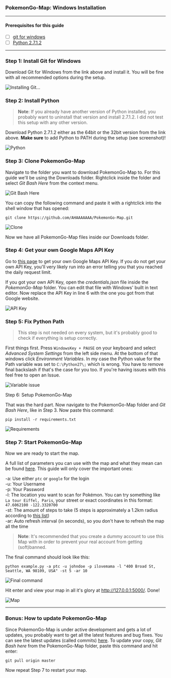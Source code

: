 ### PokemonGo-Map: Windows Installation

---

#### Prerequisites for this guide
- [ ] [git for windows](https://git-for-windows.github.io/)
- [ ] [Python 2.7.1.2](https://www.python.org/downloads/release/python-2712/)

---

### Step 1: Install Git for Windows
Download Git for Windows from the link above and install it. You will be fine with all recommended options during the setup.

![Installing Git...](https://i.imgur.com/BRCsqTv.png)

### Step 2: Install Python

> **Note**: If you already have another version of Python installed, you probably want to uninstall that version and install 2.7.1.2. I did not test this setup with any other version.

Download Python 2.7.1.2 either as the 64bit or the 32bit version from the link above. **Make sure** to add Python to PATH during the setup (see screenshot)!

![Python](https://i.imgur.com/BagNkfw.png)

### Step 3: Clone PokemonGo-Map

Navigate to the folder you want to download PokemonGo-Map to. For this guide we'll be using the Downloads folder. Rightclick inside the folder and select *Git Bash Here* from the context menu.

![Git Bash Here](http://i.imgur.com/oTkVzsB.png)

You can copy the following command and paste it with a rightclick into the shell window that has opened:

`git clone https://github.com/AHAAAAAAA/PokemonGo-Map.git`

![Clone](https://i.imgur.com/5xUhQOM.png)

Now we have all PokemonGo-Map files inside our Downloads folder.

### Step 4: Get your own Google Maps API Key

Go to [this page](https://console.developers.google.com/flows/enableapi?apiid=maps_backend,geocoding_backend,directions_backend,distance_matrix_backend,elevation_backend,places_backend&keyType=CLIENT_SIDE&reusekey=true) to get your own Google Maps API Key. If you do not get your own API Key, you'll very likely run into an error telling you that you reached the daily request limit.

If you got your own API Key, open the *credentials.json* file inside the *PokemonGo-Map* folder. You can edit that file with Windows' built in text editor. Now replace the API Key in line 6 with the one you got from that Google website.

![API Key](http://i.imgur.com/IjD509D.png)

### Step 5: Fix Python Path

> This step is not needed on every system, but it's probably good to check if everything is setup correctly.

First things first. Press `WindowsKey + PAUSE` on your keyboard and select *Advanced System Settings* from the left side menu. At the bottom of that windows click *Environment Variables*. In my case the Python value for the Path variable was set to `C:\Python27\;` which is wrong. You have to remove final backslash if that's the case for you too. If you're having issues with this feel free to open an Issue.

![Variable issue](http://i.imgur.com/2LeOviQ.png)

Step 6: Setup PokemonGo-Map

That was the hard part. Now navigate to the PokemonGo-Map folder and *Git Bash Here*, like in Step 3. Now paste this command:

`pip install -r requirements.txt`

![Requirements](https://i.imgur.com/6p6uzHB.png)

### Step 7: Start PokemonGo-Map

Now we are ready to start the map.

A full list of parameters you can use with the map and what they mean can be found [here](https://github.com/AHAAAAAAA/PokemonGo-Map#usage). This guide will only cover the important ones:

-a: Use either `ptc` or `google` for the login  
-u: Your Username  
-p: Your Password  
-l: The location you want to scan for Pokémon. You can try something like `La tour Eiffel, Paris`, your street or exact coordinates in this format: `47.6062100 -122.3320700`  
-st: The amount of steps to take (5 steps is approximately a 1.2km radius according to [this list](https://github.com/AHAAAAAAA/PokemonGo-Map#usage))  
-ar: Auto refresh interval (in seconds), so you don't have to refresh the map all the time  

> **Note**: It's recommended that you create a dummy account to use this Map with in order to prevent your real account from getting (soft)banned.

The final command should look like this:

`python example.py -a ptc -u johndoe -p ilovemama -l "400 Broad St, Seattle, WA 98109, USA" -st 5 -ar 10`

![Final command](https://i.imgur.com/axKgvEI.png)

Hit enter and view your map in all it's glory at http://127.0.0.1:5000/. Done!

![Map](http://i.imgur.com/EBkRhvZ.png)

---

### Bonus: How to update PokemonGo-Map
Since PokemonGo-Map is under active development and gets a lot of updates, you probably want to get all the latest features and bug fixes. You can see the latest updates (called commits) [here](https://github.com/AHAAAAAAA/PokemonGo-Map/commits/master). To update your copy, *Git Bash here* from the PokemonGo-Map folder, paste this command and hit enter:

`git pull origin master`

Now repeat Step 7 to restart your map.
